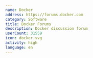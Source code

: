 ```yaml
---
name: Docker
address: https://forums.docker.com
category: Software
title: Docker Forums
description: Docker discussion forum
userCount: 31559
icon: docker.svg
activity: high
language: en
---
```

